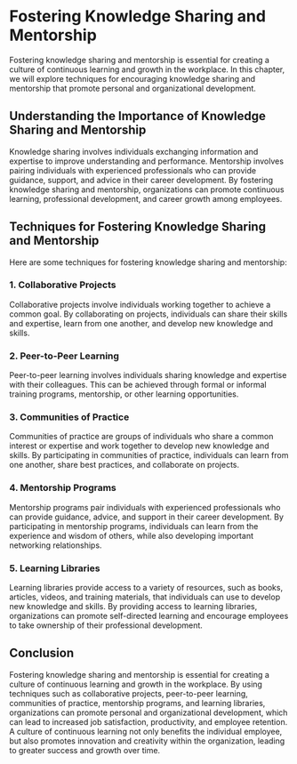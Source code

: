 # Fostering Knowledge Sharing and Mentorship

Fostering knowledge sharing and mentorship is essential for creating a culture of continuous learning and growth in the workplace. In this chapter, we will explore techniques for encouraging knowledge sharing and mentorship that promote personal and organizational development.

## Understanding the Importance of Knowledge Sharing and Mentorship

Knowledge sharing involves individuals exchanging information and expertise to improve understanding and performance. Mentorship involves pairing individuals with experienced professionals who can provide guidance, support, and advice in their career development. By fostering knowledge sharing and mentorship, organizations can promote continuous learning, professional development, and career growth among employees.

## Techniques for Fostering Knowledge Sharing and Mentorship

Here are some techniques for fostering knowledge sharing and mentorship:

### 1\. Collaborative Projects

Collaborative projects involve individuals working together to achieve a common goal. By collaborating on projects, individuals can share their skills and expertise, learn from one another, and develop new knowledge and skills.

### 2\. Peer-to-Peer Learning

Peer-to-peer learning involves individuals sharing knowledge and expertise with their colleagues. This can be achieved through formal or informal training programs, mentorship, or other learning opportunities.

### 3\. Communities of Practice

Communities of practice are groups of individuals who share a common interest or expertise and work together to develop new knowledge and skills. By participating in communities of practice, individuals can learn from one another, share best practices, and collaborate on projects.

### 4\. Mentorship Programs

Mentorship programs pair individuals with experienced professionals who can provide guidance, advice, and support in their career development. By participating in mentorship programs, individuals can learn from the experience and wisdom of others, while also developing important networking relationships.

### 5\. Learning Libraries

Learning libraries provide access to a variety of resources, such as books, articles, videos, and training materials, that individuals can use to develop new knowledge and skills. By providing access to learning libraries, organizations can promote self-directed learning and encourage employees to take ownership of their professional development.

## Conclusion

Fostering knowledge sharing and mentorship is essential for creating a culture of continuous learning and growth in the workplace. By using techniques such as collaborative projects, peer-to-peer learning, communities of practice, mentorship programs, and learning libraries, organizations can promote personal and organizational development, which can lead to increased job satisfaction, productivity, and employee retention. A culture of continuous learning not only benefits the individual employee, but also promotes innovation and creativity within the organization, leading to greater success and growth over time.

